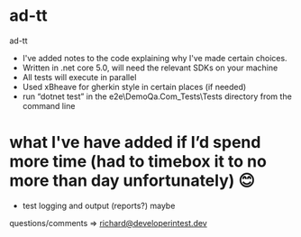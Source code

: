 # ad-tt
ad-tt

* I've added notes to the code explaining why I've made certain choices.
* Written in .net core 5.0, will need the relevant SDKs on your machine
* All tests will execute in parallel
* Used xBheave for gherkin style in certain places (if needed)
* run “dotnet test” in the e2e\DemoQa.Com_Tests\Tests directory from the command line

# what I've have added if I’d spend more time (had to timebox it to no more than day unfortunately) 😊
* test logging and output (reports?) maybe

questions/comments => richard@developerintest.dev
